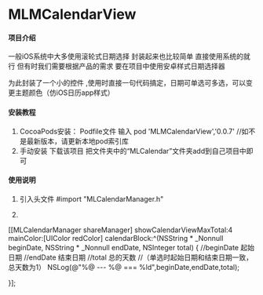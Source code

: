 # MLMCalendarView

#### 项目介绍

一般iOS系统中大多使用滚轮式日期选择 封装起来也比较简单 直接使用系统的就行
但有时我们需要根据产品的需求 要在项目中使用安卓样式日期选择器

为此封装了一个小的控件 ,使用时直接一句代码搞定，日期可单选可多选，可以变更主题颜色（仿iOS日历app样式）


#### 安装教程

1. CocoaPods安装：
         Podfile文件 输入 
         pod 'MLMCalendarView','0.0.7'
         //如不是最新版本，请更新本地pod索引库
2. 手动安装
        下载该项目
        把文件夹中的“MLCalendar”文件夹add到自己项目中即可


#### 使用说明

1.  引入头文件  #import "MLCalendarManager.h"

2. 
[[MLCalendarManager shareManager] showCalendarViewMaxTotal:4 mainColor:[UIColor redColor] calendarBlock:^(NSString * _Nonnull beginDate, NSString * _Nonnull endDate, NSInteger total) {
//beginDate 起始日期
//endDate 结束日期
//total 总的天数
//（单选时起始日期和结束日期一致，总天数为1）
NSLog(@"%@ --- %@ === %ld",beginDate,endDate,total);

}];

